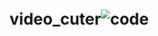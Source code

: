 # video_cuter![code](https://github.com/SalvadorDante/video_cuter/assets/86443711/b1e7388e-37aa-4555-937b-fe96b034b0d1)
